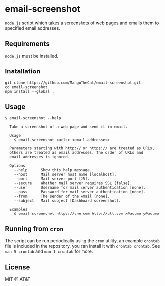 
# email-screenshot

`node.js` script which takes a screenshots of web pages and emails them to
specified email addresses.

## Requirements

`node.js` must be installed.

## Installation

```
git clone https://github.com/MangoTheCat/email-screenshot.git
cd email-screenshot
npm install --global .
```

## Usage

```
$ email-screenshot --help

  Take a screenshot of a web page and send it in email.

  Usage
    $ email-screenshot <urls> <email-addresses>

  Parameters starting with http:// or https:// are treated as URLs,
  others are treated as email addresses. The order of URLs and
  email addresses is ignored.

  Options
    --help      Show this help message.
    --host      Mail server host name [localhost].
    --port      Mail server port [25].
    --secure    Whether mail server requires SSL [false].
    --user      Username for mail server authentication [none].
    --pass      Password for mail server authentication [none].
    --from      The sender of the email [none].
    --subject   Mail subject [Dashboard screenshot].

  Examples
    $ email-screenshot https://cnn.com http://att.com x@ac.me y@ac.me

```

## Running from `cron`

The script can be run periodically using the `cron` utility, an
example `crontab` file is included in the repository, you can install it
with `crontab crontab`. See `man 5 crontab` and `man 1 crontab` for more.

## License

MIT @ AT&T
